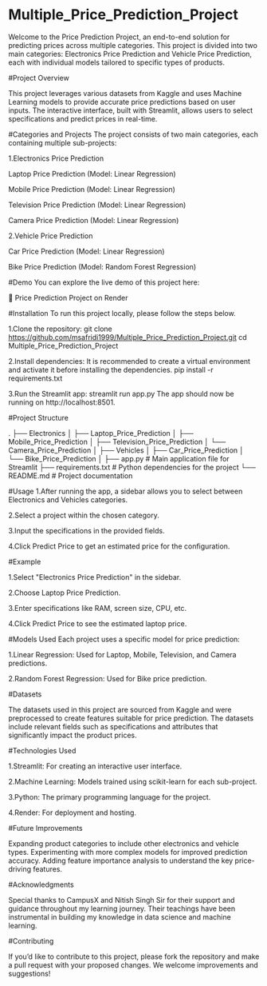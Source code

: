 # Multiple_Price_Prediction_Project

Welcome to the Price Prediction Project, an end-to-end solution for predicting prices across multiple categories. This project is divided into two main categories: Electronics Price Prediction and Vehicle Price Prediction, each with individual models tailored to specific types of products.

#Project Overview

This project leverages various datasets from Kaggle and uses Machine Learning models to provide accurate price predictions based on user inputs. The interactive interface, built with Streamlit, allows users to select specifications and predict prices in real-time.

#Categories and Projects
The project consists of two main categories, each containing multiple sub-projects:

1.Electronics Price Prediction

Laptop Price Prediction (Model: Linear Regression)

Mobile Price Prediction (Model: Linear Regression)

Television Price Prediction (Model: Linear Regression)

Camera Price Prediction (Model: Linear Regression)

2.Vehicle Price Prediction

Car Price Prediction (Model: Linear Regression)

Bike Price Prediction (Model: Random Forest Regression)

#Demo
You can explore the live demo of this project here:

🔗 Price Prediction Project on Render

#Installation
To run this project locally, please follow the steps below.

1.Clone the repository:
git clone https://github.com/msafridi1999/Multiple_Price_Prediction_Project.git
cd Multiple_Price_Prediction_Project

2.Install dependencies:
It is recommended to create a virtual environment and activate it before installing the dependencies.
pip install -r requirements.txt

3.Run the Streamlit app:
streamlit run app.py
The app should now be running on http://localhost:8501.

#Project Structure

.
├── Electronics
│   ├── Laptop_Price_Prediction
│   ├── Mobile_Price_Prediction
│   ├── Television_Price_Prediction
│   └── Camera_Price_Prediction
│
├── Vehicles
│   ├── Car_Price_Prediction
│   └── Bike_Price_Prediction
│
├── app.py              # Main application file for Streamlit
├── requirements.txt    # Python dependencies for the project
└── README.md           # Project documentation

#Usage
1.After running the app, a sidebar allows you to select between Electronics and Vehicles categories.

2.Select a project within the chosen category.

3.Input the specifications in the provided fields.

4.Click Predict Price to get an estimated price for the configuration.

#Example

1.Select "Electronics Price Prediction" in the sidebar.

2.Choose Laptop Price Prediction.

3.Enter specifications like RAM, screen size, CPU, etc.

4.Click Predict Price to see the estimated laptop price.

#Models Used
Each project uses a specific model for price prediction:

1.Linear Regression: Used for Laptop, Mobile, Television, and Camera predictions.

2.Random Forest Regression: Used for Bike price prediction.

#Datasets

The datasets used in this project are sourced from Kaggle and were preprocessed to create features suitable for price prediction. The datasets include relevant fields such as specifications and attributes that significantly impact the product prices.

#Technologies Used

1.Streamlit: For creating an interactive user interface.

2.Machine Learning: Models trained using scikit-learn for each sub-project.

3.Python: The primary programming language for the project.

4.Render: For deployment and hosting.

#Future Improvements

Expanding product categories to include other electronics and vehicle types.
Experimenting with more complex models for improved prediction accuracy.
Adding feature importance analysis to understand the key price-driving features.

#Acknowledgments

Special thanks to CampusX and Nitish Singh Sir for their support and guidance throughout my learning journey. Their teachings have been instrumental in building my knowledge in data science and machine learning.

#Contributing

If you’d like to contribute to this project, please fork the repository and make a pull request with your proposed changes. We welcome improvements and suggestions!
